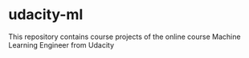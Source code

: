 # udacity-ml
This repository contains course projects of the online course Machine Learning Engineer from Udacity
